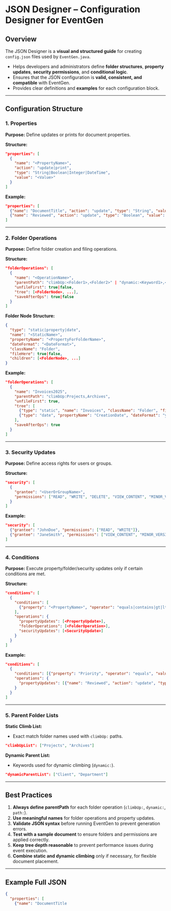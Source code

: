 # JSON Designer – Configuration Designer for EventGen

## Overview

The JSON Designer is a **visual and structured guide** for creating `config.json` files used by `EventGen.java`.

- Helps developers and administrators define **folder structures**, **property updates**, **security permissions**, and **conditional logic**.
- Ensures that the JSON configuration is **valid, consistent, and compatible** with EventGen.
- Provides clear definitions and **examples** for each configuration block.

---

## Configuration Structure

### 1. Properties

**Purpose:** Define updates or prints for document properties.

**Structure:**
```json
"properties": [
  {
    "name": "<PropertyName>",
    "action": "update|print",
    "type": "String|Boolean|Integer|DateTime",
    "value": "<Value>"
  }
]
```

**Example:**
```json
"properties": [
  {"name": "DocumentTitle", "action": "update", "type": "String", "value": "Invoice 123"},
  {"name": "Reviewed", "action": "update", "type": "Boolean", "value": "false"}
]
```

---

### 2. Folder Operations

**Purpose:** Define folder creation and filing operations.

**Structure:**
```json
"folderOperations": [
  {
    "name": "<OperationName>",
    "parentPath": "climbUp:<Folder1>,<Folder2>" | "dynamic:<Keyword1>,<Keyword2>" | "path:/Absolute/Path",
    "unfileFirst": true|false,
    "tree": [<FolderNode>, ...],
    "saveAfterOps": true|false
  }
]
```

**Folder Node Structure:**
```json
{
  "type": "static|property|date",
  "name": "<StaticName>",
  "propertyName": "<PropertyForFolderName>",
  "dateFormat": "<DateFormat>",
  "className": "Folder",
  "fileHere": true|false,
  "children": [<FolderNode>, ...]
}
```

**Example:**
```json
"folderOperations": [
  {
    "name": "Invoices2025",
    "parentPath": "climbUp:Projects,Archives",
    "unfileFirst": true,
    "tree": [
      {"type": "static", "name": "Invoices", "className": "Folder", "fileHere": false},
      {"type": "date", "propertyName": "CreationDate", "dateFormat": "yyyy", "className": "Folder", "fileHere": true}
    ],
    "saveAfterOps": true
  }
]
```

---

### 3. Security Updates

**Purpose:** Define access rights for users or groups.

**Structure:**
```json
"security": [
  {
    "grantee": "<UserOrGroupName>",
    "permissions": ["READ", "WRITE", "DELETE", "VIEW_CONTENT", "MINOR_VERSION", "MAJOR_VERSION"]
  }
]
```

**Example:**
```json
"security": [
  {"grantee": "JohnDoe", "permissions": ["READ", "WRITE"]},
  {"grantee": "JaneSmith", "permissions": ["VIEW_CONTENT", "MINOR_VERSION"]}
]
```

---

### 4. Conditions

**Purpose:** Execute property/folder/security updates only if certain conditions are met.

**Structure:**
```json
"conditions": [
  {
    "conditions": [
      {"property": "<PropertyName>", "operator": "equals|contains|gt|lt|before|after", "value": "<Value>"}
    ],
    "operations": {
      "propertyUpdates": [<PropertyUpdate>],
      "folderOperations": [<FolderOperation>],
      "securityUpdates": [<SecurityUpdate>]
    }
  }
]
```

**Example:**
```json
"conditions": [
  {
    "conditions": [{"property": "Priority", "operator": "equals", "value": "High"}],
    "operations": {
      "propertyUpdates": [{"name": "Reviewed", "action": "update", "type": "Boolean", "value": "false"}]
    }
  }
]
```

---

### 5. Parent Folder Lists

**Static Climb List:**
- Exact match folder names used with `climbUp:` paths.
```json
"climbUpList": ["Projects", "Archives"]
```

**Dynamic Parent List:**
- Keywords used for dynamic climbing (`dynamic:`).
```json
"dynamicParentList": ["Client", "Department"]
```

---

## Best Practices

1. **Always define parentPath** for each folder operation (`climbUp:`, `dynamic:`, `path:`).
2. **Use meaningful names** for folder operations and property updates.
3. **Validate JSON syntax** before running EventGen to prevent generation errors.
4. **Test with a sample document** to ensure folders and permissions are applied correctly.
5. **Keep tree depth reasonable** to prevent performance issues during event execution.
6. **Combine static and dynamic climbing** only if necessary, for flexible document placement.

---

## Example Full JSON

```json
{
  "properties": [
    {"name": "DocumentTitle

